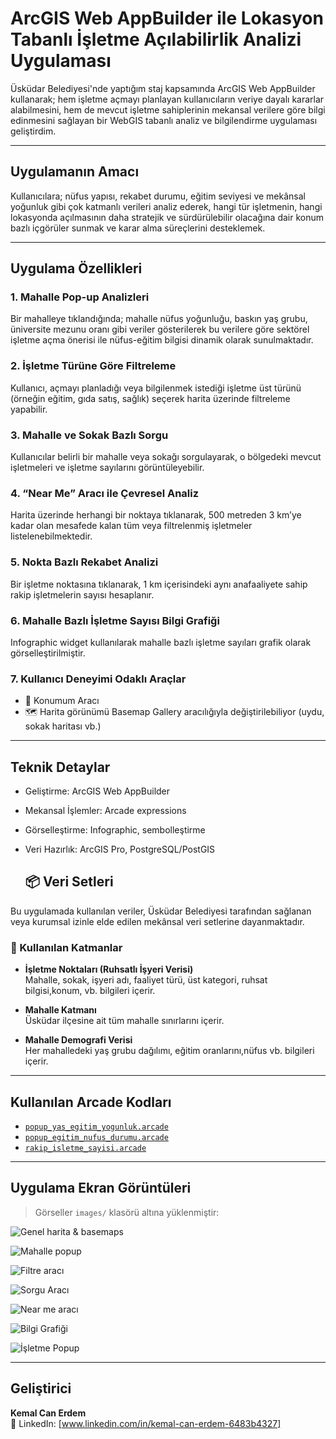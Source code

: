 # ArcGIS Web AppBuilder ile Lokasyon Tabanlı İşletme Açılabilirlik Analizi Uygulaması

Üsküdar Belediyesi'nde yaptığım staj kapsamında ArcGIS Web AppBuilder kullanarak; hem işletme açmayı planlayan kullanıcıların veriye dayalı kararlar alabilmesini, hem de mevcut işletme sahiplerinin mekansal verilere göre bilgi edinmesini sağlayan bir WebGIS tabanlı analiz ve bilgilendirme uygulaması geliştirdim.

---

## Uygulamanın Amacı

Kullanıcılara; nüfus yapısı, rekabet durumu, eğitim seviyesi ve mekânsal yoğunluk gibi çok katmanlı verileri analiz ederek, hangi tür işletmenin, hangi lokasyonda açılmasının daha stratejik ve sürdürülebilir olacağına dair konum bazlı içgörüler sunmak ve karar alma süreçlerini desteklemek.

---

## Uygulama Özellikleri

### 1. Mahalle Pop-up Analizleri
Bir mahalleye tıklandığında; mahalle nüfus yoğunluğu, baskın yaş grubu, üniversite mezunu oranı gibi veriler gösterilerek bu verilere göre sektörel işletme açma önerisi ile nüfus-eğitim bilgisi dinamik olarak sunulmaktadır.

### 2. İşletme Türüne Göre Filtreleme
Kullanıcı, açmayı planladığı veya bilgilenmek istediği işletme üst türünü (örneğin eğitim, gıda satış, sağlık) seçerek harita üzerinde filtreleme yapabilir.

### 3. Mahalle ve Sokak Bazlı Sorgu
Kullanıcılar belirli bir mahalle veya sokağı sorgulayarak, o bölgedeki mevcut işletmeleri ve işletme sayılarını görüntüleyebilir.

### 4. “Near Me” Aracı ile Çevresel Analiz
Harita üzerinde herhangi bir noktaya tıklanarak, 500 metreden 3 km’ye kadar olan mesafede kalan tüm veya filtrelenmiş işletmeler listelenebilmektedir.

### 5. Nokta Bazlı Rekabet Analizi
Bir işletme noktasına tıklanarak, 1 km içerisindeki aynı anafaaliyete sahip rakip işletmelerin sayısı hesaplanır.

### 6. Mahalle Bazlı İşletme Sayısı Bilgi Grafiği
Infographic widget kullanılarak mahalle bazlı işletme sayıları grafik olarak görselleştirilmiştir.

### 7. Kullanıcı Deneyimi Odaklı Araçlar
- 📍 Konumum Aracı 
- 🗺️ Harita görünümü Basemap Gallery aracılığıyla değiştirilebiliyor (uydu, sokak haritası vb.)

---

##  Teknik Detaylar

- Geliştirme: ArcGIS Web AppBuilder  
- Mekansal İşlemler: Arcade expressions  
- Görselleştirme: Infographic, sembolleştirme  
- Veri Hazırlık: ArcGIS Pro, PostgreSQL/PostGIS

  ## 📦 Veri Setleri

Bu uygulamada kullanılan veriler, Üsküdar Belediyesi tarafından sağlanan veya kurumsal izinle elde edilen mekânsal veri setlerine dayanmaktadır.

### 🔹 Kullanılan Katmanlar

- **İşletme Noktaları (Ruhsatlı İşyeri Verisi)**  
  Mahalle, sokak, işyeri adı, faaliyet türü, üst kategori, ruhsat bilgisi,konum, vb. bilgileri içerir.

- **Mahalle Katmanı**  
  Üsküdar ilçesine ait tüm mahalle sınırlarını içerir.

- **Mahalle Demografi Verisi**  
  Her mahalledeki yaş grubu dağılımı, eğitim oranlarını,nüfus vb. bilgileri içerir.


---

## Kullanılan Arcade Kodları

- [`popup_yas_egitim_yogunluk.arcade`](arcade-expressions/popup_yas_egitim_yogunluk.arcade)
- [`popup_egitim_nufus_durumu.arcade`](arcade-expressions/popup_egitim_nufus_durumu.arcade)
- [`rakip_isletme_sayisi.arcade`](arcade-expressions/rakip_isletme_sayisi.arcade)

---  

## Uygulama Ekran Görüntüleri

> Görseller `images/` klasörü altına yüklenmiştir:


![Genel harita & basemaps](screenshots/1.genel_harita.png)

![Mahalle popup](screenshots/2.mahalle_popup.png) 

![Filtre aracı](screenshots/3.filtre.png) 

![Sorgu Aracı](screenshots/4.sorgu.png) 

![Near me aracı](screenshots/5.nearme.png) 

![Bilgi Grafiği](screenshots/6.grafik.png) 

![İşletme Popup](screenshots/7.popup_isletme.png) 

---

## Geliştirici

**Kemal Can Erdem**  
📧 LinkedIn: [www.linkedin.com/in/kemal-can-erdem-6483b4327]  



